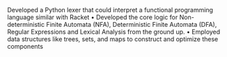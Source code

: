 Developed a Python lexer that could interpret a functional programming language similar with Racket
• Developed the core logic for Non-deterministic Finite Automata (NFA), Deterministic Finite Automata (DFA),
Regular Expressions and Lexical Analysis from the ground up.
• Employed data structures like trees, sets, and maps to construct and optimize these components
